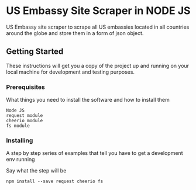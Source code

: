 # US Embassy Site Scraper in NODE JS

US Embassy site scraper to scrape all US embassies located in all countries around the globe and store them in a form of json object.

## Getting Started

These instructions will get you a copy of the project up and running on your local machine for development and testing purposes.

### Prerequisites

What things you need to install the software and how to install them

```
Node JS
request module
cheerio module
fs module
```

### Installing

A step by step series of examples that tell you have to get a development env running

Say what the step will be

```
npm install --save request cheerio fs
```